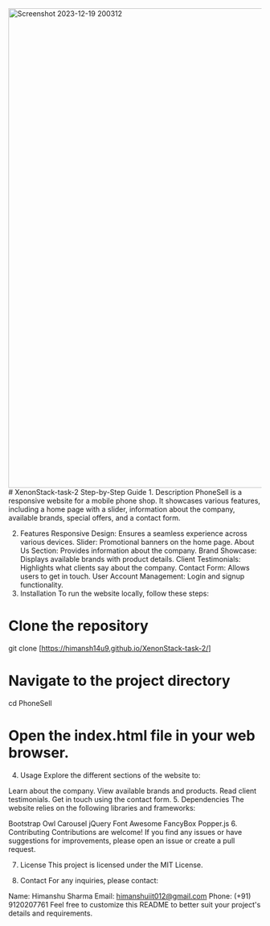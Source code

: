<img width="952" alt="Screenshot 2023-12-19 200312" src="https://github.com/himansh14u9/XenonStack-task-2/assets/91741366/b05597d0-472c-4b8b-996f-216382af5666">
# XenonStack-task-2
Step-by-Step Guide
1. Description
PhoneSell is a responsive website for a mobile phone shop. It showcases various features, including a home page with a slider, information about the company, available brands, special offers, and a contact form.

2. Features
Responsive Design: Ensures a seamless experience across various devices.
Slider: Promotional banners on the home page.
About Us Section: Provides information about the company.
Brand Showcase: Displays available brands with product details.
Client Testimonials: Highlights what clients say about the company.
Contact Form: Allows users to get in touch.
User Account Management: Login and signup functionality.
3. Installation
To run the website locally, follow these steps:
# Clone the repository
git clone [https://himansh14u9.github.io/XenonStack-task-2/]

# Navigate to the project directory
cd PhoneSell

# Open the index.html file in your web browser.

4. Usage
Explore the different sections of the website to:

Learn about the company.
View available brands and products.
Read client testimonials.
Get in touch using the contact form.
5. Dependencies
The website relies on the following libraries and frameworks:

Bootstrap
Owl Carousel
jQuery
Font Awesome
FancyBox
Popper.js
6. Contributing
Contributions are welcome! If you find any issues or have suggestions for improvements, please open an issue or create a pull request.

7. License
This project is licensed under the MIT License.

8. Contact
For any inquiries, please contact:

Name: Himanshu Sharma
Email: himanshuiit012@gmail.com
Phone: (+91) 9120207761
Feel free to customize this README to better suit your project's details and requirements.
